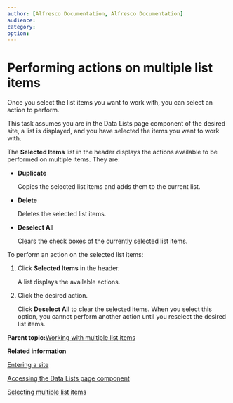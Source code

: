 ```yaml
---
author: [Alfresco Documentation, Alfresco Documentation]
audience: 
category: 
option: 
---
```


# Performing actions on multiple list items

Once you select the list items you want to work with, you can select an action to perform.

This task assumes you are in the Data Lists page component of the desired site, a list is displayed, and you have selected the items you want to work with.

The **Selected Items** list in the header displays the actions available to be performed on multiple items. They are:

-   **Duplicate**

    Copies the selected list items and adds them to the current list.

-   **Delete**

    Deletes the selected list items.

-   **Deselect All**

    Clears the check boxes of the currently selected list items.


To perform an action on the selected list items:

1.  Click **Selected Items** in the header.

    A list displays the available actions.

2.  Click the desired action.

    Click **Deselect All** to clear the selected items. When you select this option, you cannot perform another action until you reselect the desired list items.


**Parent topic:**[Working with multiple list items](../concepts/datalists-item-multiple.md)

**Related information**  


[Entering a site](dashboard-site-enter.md)

[Accessing the Data Lists page component](datalists-page-access.md)

[Selecting multiple list items](datalists-item-multiple-select.md)

